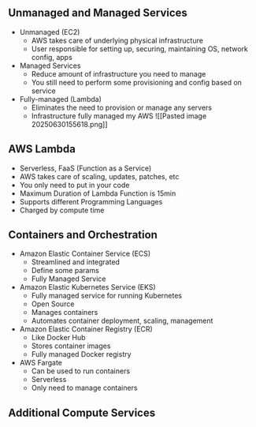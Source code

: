 ## Unmanaged and Managed Services
- Unmanaged (EC2)
	- AWS takes care of underlying physical infrastructure
	- User responsible for setting up, securing, maintaining OS, network config, apps
- Managed Services
	- Reduce amount of infrastructure you need to manage
	- You still need to perform some provisioning and config based on service
- Fully-managed (Lambda)
	- Eliminates the need to provision or manage any servers
	- Infrastructure fully managed my AWS
![[Pasted image 20250630155618.png]]
## AWS Lambda
- Serverless, FaaS (Function as a Service)
- AWS takes care of scaling, updates, patches, etc
- You only need to put in your code
- Maximum Duration of Lambda Function is 15min
- Supports different Programming Languages
- Charged by compute time

## Containers and Orchestration
- Amazon Elastic Container Service (ECS)
	- Streamlined and integrated
	- Define some params
	- Fully Managed Service
- Amazon Elastic Kubernetes Service (EKS)
	- Fully managed service for running Kubernetes
	- Open Source
	- Manages containers
	- Automates container deployment, scaling, management
- Amazon Elastic Container Registry (ECR)
	- Like Docker Hub
	- Stores container images
	- Fully managed Docker registry
- AWS Fargate 
	- Can be used to run containers
	- Serverless
	- Only need to manage containers

## Additional Compute Services
